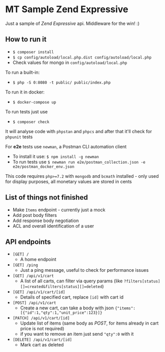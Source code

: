 # MT Sample Zend Expressive

Just a sample of _Zend Expressive_ api. Middleware for the win! :) 

## How to run it

* `$ composer install`
* `$ cp config/autoload/local.php.dist config/autoload/local.php`
* Check values for mongo in `config/autoload/local.php`

To run a built-in:
* `$ php -S 0:8080 -t public/ public/index.php`

To run it in docker:
* `$ docker-compose up`

To run tests just use
* `$ composer check`

It will analyse code with `phpstan` and `phpcs` and after that it'll check for `phpunit` tests

For **e2e** tests use `newman`, a Postman CLI automation client
* To install it use: `$ npm install -g newman`
* To run tests use `$ newman run e2e/postman_collection.json -e e2e/postman_docker_env.json`

This code requires `php>=7.2` with `mongodb` and `bcmath` installed -
only used for display purposes, all monetary values are stored in cents

## List of things not finished

* Make `Items` endpoint - currently just a mock
* Add post body filters
* Add response body negotiation
* ACL and overall identification of a user

## API endpoints

* `[GET] /`
    - A home endpoint
* `[GET] /ping`
    - Just a ping message, useful to check for performance issues
* `[GET] /api/v1/cart`
    - A list of all carts, can filter via query params (like `?filters[status][]=created&filters[status][]=deleted`)
* `[GET] /api/v1/cart/[id]`
    - Details of specified cart, replace `[id]` with cart id
* `[POST] /api/v1/cart`
    - Create a new cart, can take a body with json `{"items":[{"id":1,"qty":1,"unit_price":123}]}`
* `[PATCH] /api/v1/cart/[id]`
    - Update list of items (same body as _POST_, for items already in cart price is not required)
    - if you want to remove an item just send `"qty":0` with it
* `[DELETE] /api/v1/cart/[id]`
    - Mark cart as deleted
